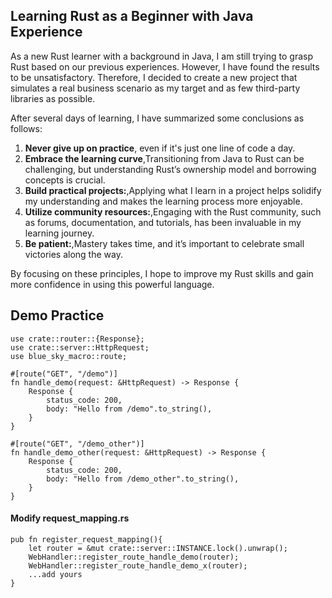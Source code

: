 ## Learning Rust as a Beginner with Java Experience

As a new Rust learner with a background in Java, I am still trying to grasp Rust based on our previous experiences. However, I have found the results to be unsatisfactory. Therefore, I decided to create a new project that simulates a real business scenario as my target and as few third-party libraries as possible.

After several days of learning, I have summarized some conclusions as follows:

1. **Never give up on practice**, even if it's just one line of code a day.
2. **Embrace the learning curve**,Transitioning from Java to Rust can be challenging, but understanding Rust’s ownership model and borrowing concepts is crucial.
3. **Build practical projects:**,Applying what I learn in a project helps solidify my understanding and makes the learning process more enjoyable.
4. **Utilize community resources:**,Engaging with the Rust community, such as forums, documentation, and tutorials, has been invaluable in my learning journey.
5. **Be patient:**,Mastery takes time, and it’s important to celebrate small victories along the way.

By focusing on these principles, I hope to improve my Rust skills and gain more confidence in using this powerful language.

## Demo Practice
```
use crate::router::{Response};
use crate::server::HttpRequest;
use blue_sky_macro::route;

#[route("GET", "/demo")]
fn handle_demo(request: &HttpRequest) -> Response {
    Response {
        status_code: 200,
        body: "Hello from /demo".to_string(),
    }
}

#[route("GET", "/demo_other")]
fn handle_demo_other(request: &HttpRequest) -> Response {
    Response {
        status_code: 200,
        body: "Hello from /demo_other".to_string(),
    }
}
```
#### Modify request_mapping.rs
```
pub fn register_request_mapping(){
    let router = &mut crate::server::INSTANCE.lock().unwrap();
    WebHandler::register_route_handle_demo(router);
    WebHandler::register_route_handle_demo_x(router);
    ...add yours
}